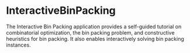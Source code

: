 # InteractiveBinPacking
The Interactive Bin Packing application provides a self-guided tutorial on combinatorial optimization, the bin packing problem, and constructive heuristics for bin packing. It also enables interactively solving bin packing instances.
